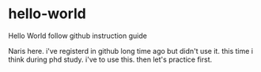 # hello-world
Hello World follow github instruction guide

Naris here. i've registerd in github long time ago but didn't use it. this time i think during phd study. i've to use this. then let's practice first.
